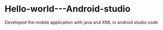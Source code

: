 # Hello-world---Android-studio
Developed the mobile application with java and XML in android studio code 
